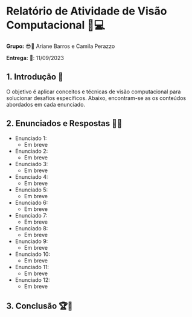 # Relatório de Atividade de Visão Computacional :mag_right::computer:

**Grupo:** :sunglasses::space_invader: Ariane Barros e Camila Perazzo

**Entrega:** :calendar:: 11/09/2023

## 1. Introdução :rocket:

O objetivo é aplicar conceitos e técnicas de visão computacional para solucionar desafios específicos. Abaixo, encontram-se as os conteúdos abordados em cada enunciado.

## 2. Enunciados e Respostas :memo::bulb:
   - Enunciado 1:
     - Em breve
   - Enunciado 2:
     - Em breve
   - Enunciado 3:
     - Em breve
   - Enunciado 4:
     - Em breve
   - Enunciado 5:
     - Em breve
   - Enunciado 6:
     - Em breve
   - Enunciado 7:
     - Em breve
   - Enunciado 8:
     - Em breve
   - Enunciado 9:
     - Em breve
   - Enunciado 10:
     - Em breve
   - Enunciado 11:
     - Em breve
   - Enunciado 12:
     - Em breve

## 3. Conclusão :trophy::tada:



